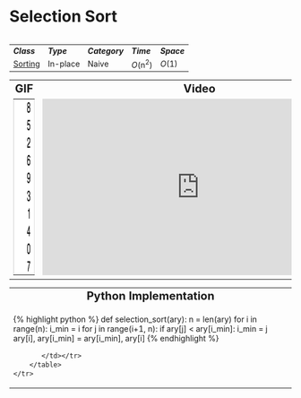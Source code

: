 # Selection Sort

<table>
    <tr>
        <table>
            <tr>
                <td><strong><i>Class</i></strong></td>
                <td><strong><i>Type</i></strong></td>
                <td><strong><i>Category</i></strong></td>
                <td><strong><i>Time</i></strong></td>
                <td><strong><i>Space</i></strong></td>
            </tr>
            <tr>
                <td><a href="/Sorting/">Sorting</a></td>
                <td>In-place</td>
                <td>Naive</td>
                <td><i>O</i>(n<sup>2</sup>)</td>
                <td><i>O</i>(1)</td>
            </tr>
        </table>
    </tr>
    <tr>
        <table>
            <tr style="text-align: center; font-size:20px;">
                <td><strong>GIF</strong></td>
                <td><strong>Video</strong></td>
            </tr>
            <tr>
                <td><img src="SelectionSort.gif" alt="Selection Sort GIF" width="80" height="315"/></td>
                <td><iframe width="560" height="315" src="https://www.youtube.com/embed/g-PGLbMth_g" frameborder="0" allow="accelerometer; autoplay; encrypted-media; gyroscope; picture-in-picture" allowfullscreen></iframe></td>
            </tr>
        </table>
    </tr>
    <tr>
        <table>
            <tr style="text-align: center; font-size:20px;">
                <td><strong>Python Implementation</strong></td>
            </tr>
            <tr>
                <td markdown="block">
                    
{% highlight python %}
def selection_sort(ary):
    n = len(ary)
    for i in range(n):
        i_min = i
        for j in range(i+1, n):
            if ary[j] < ary[i_min]:
                i_min = j
        ary[i], ary[i_min] = ary[i_min], ary[i]
{% endhighlight %}
                                   
           </td></tr>
        </table>
    </tr>
</table>